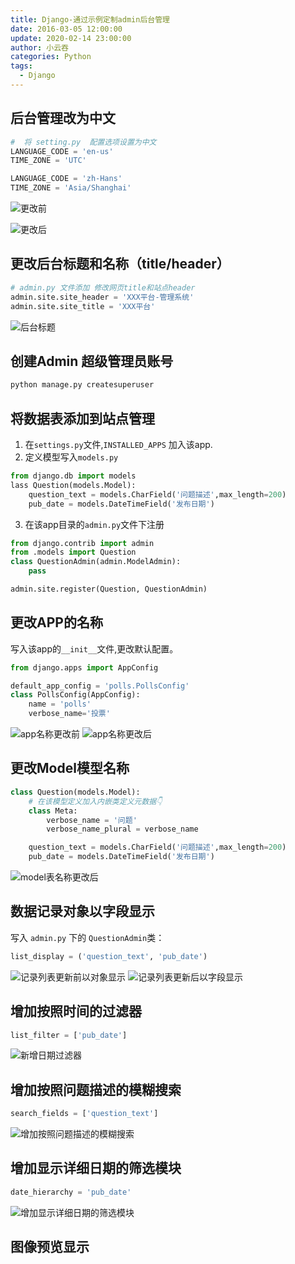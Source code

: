 ```yaml
---
title: Django-通过示例定制admin后台管理
date: 2016-03-05 12:00:00
update: 2020-02-14 23:00:00
author: 小云吞
categories: Python
tags: 
  - Django
---
```


## 后台管理改为中文

```python
#  将 setting.py  配置选项设置为中文
LANGUAGE_CODE = 'en-us'
TIME_ZONE = 'UTC'

LANGUAGE_CODE = 'zh-Hans'
TIME_ZONE = 'Asia/Shanghai'
```

![更改前](更新前.png)

![更改后](更新后.png)



## 更改后台标题和名称（title/header）

```python 
# admin.py 文件添加 修改网页title和站点header
admin.site.site_header = 'XXX平台-管理系统'
admin.site.site_title = 'XXX平台'
```
![后台标题](后台标题.png)

## 创建Admin 超级管理员账号
```bash
python manage.py createsuperuser
```


## 将数据表添加到站点管理

1. 在`settings.py`文件,`INSTALLED_APPS` 加入该app.
2. 定义模型写入`models.py`
```python
from django.db import models
lass Question(models.Model):
    question_text = models.CharField('问题描述',max_length=200)
    pub_date = models.DateTimeField('发布日期')
```
3. 在该app目录的`admin.py`文件下注册
```python
from django.contrib import admin
from .models import Question
class QuestionAdmin(admin.ModelAdmin):
    pass

admin.site.register(Question, QuestionAdmin)
```

## 更改APP的名称
写入该app的`__init__`文件,更改默认配置。
```python
from django.apps import AppConfig

default_app_config = 'polls.PollsConfig'
class PollsConfig(AppConfig):
    name = 'polls'
    verbose_name='投票'

```
![app名称更改前](app名称更改前.png)
![app名称更改后](app名称更改后.png)

## 更改Model模型名称

```python
class Question(models.Model):
    # 在该模型定义加入内嵌类定义元数据👇
    class Meta:
        verbose_name = '问题'
        verbose_name_plural = verbose_name

    question_text = models.CharField('问题描述',max_length=200)
    pub_date = models.DateTimeField('发布日期')
```
![model表名称更改后](model表名称更改后.png)

## 数据记录对象以字段显示
写入 `admin.py` 下的 `QuestionAdmin`类：
```python
list_display = ('question_text', 'pub_date')
```
![记录列表更新前以对象显示](记录列表更新前以对象显示.png)
![记录列表更新后以字段显示](记录列表更新后以字段显示.png)

## 增加按照时间的过滤器
```python
list_filter = ['pub_date']
```
![新增日期过滤器](新增日期过滤器.png)

## 增加按照问题描述的模糊搜索
```python
search_fields = ['question_text']
```
![增加按照问题描述的模糊搜索](增加按照问题描述的模糊搜索.png)

## 增加显示详细日期的筛选模块
```python
date_hierarchy = 'pub_date'
```
![增加显示详细日期的筛选模块](增加显示详细日期的筛选模块.png)


## 图像预览显示
